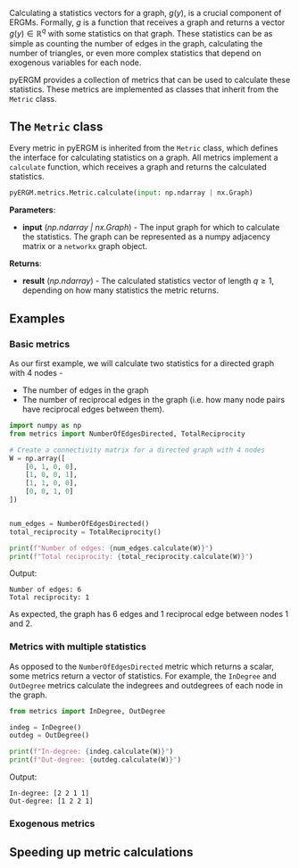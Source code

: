 Calculating a statistics vectors for a graph, $g(y)$, is a crucial component of ERGMs. 
Formally, $g$ is a function that receives a graph and returns a vector $g(y) \in \mathbb{R}^q$ with some statistics on that graph. These statistics can be as simple as counting the number of edges in the graph, calculating the number of triangles, or even more complex statistics that depend on exogenous variables for each node.

pyERGM provides a collection of metrics that can be used to calculate these statistics. These metrics are implemented as classes that inherit from the `Metric` class.

## The `Metric` class
Every metric in pyERGM is inherited from the `Metric` class, which defines the interface for calculating statistics on a graph. All metrics implement a `calculate` function, which receives a graph and returns the calculated statistics.

```python
pyERGM.metrics.Metric.calculate(input: np.ndarray | nx.Graph)
```
**Parameters**:

* **input** (*np.ndarray | nx.Graph*) - The input graph for which to calculate the statistics. The graph can be represented as a numpy adjacency matrix or a `networkx` graph object.

**Returns**:

* **result** (*np.ndarray*) - The calculated statistics vector of length $q \geq 1$, depending on how many  statistics the metric returns.

## Examples
### Basic metrics
As our first example, we will calculate two statistics for a directed graph with 4 nodes -

* The number of edges in the graph
* The number of reciprocal edges in the graph (i.e. how many node pairs have reciprocal edges between them).

```python
import numpy as np
from metrics import NumberOfEdgesDirected, TotalReciprocity

# Create a connectivity matrix for a directed graph with 4 nodes
W = np.array([
    [0, 1, 0, 0],
    [1, 0, 0, 1],
    [1, 1, 0, 0],
    [0, 0, 1, 0]
])


num_edges = NumberOfEdgesDirected()
total_reciprocity = TotalReciprocity()

print(f"Number of edges: {num_edges.calculate(W)}")
print(f"Total reciprocity: {total_reciprocity.calculate(W)}")
```

Output:
```
Number of edges: 6
Total reciprocity: 1
```

As expected, the graph has 6 edges and 1 reciprocal edge between nodes 1 and 2.

### Metrics with multiple statistics
As opposed to the `NumberOfEdgesDirected` metric which returns a scalar, some metrics return a vector of statistics. For example, the `InDegree` and `OutDegree` metrics calculate the indegrees and outdegrees of each node in the graph.

```python
from metrics import InDegree, OutDegree

indeg = InDegree()
outdeg = OutDegree()

print(f"In-degree: {indeg.calculate(W)}")
print(f"Out-degree: {outdeg.calculate(W)}")
```

Output:
```
In-degree: [2 2 1 1]
Out-degree: [1 2 2 1]
```

### Exogenous metrics

## Speeding up metric calculations
